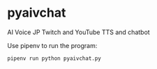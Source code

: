 # pyaivchat
AI Voice JP Twitch and YouTube TTS and chatbot

Use pipenv to run the program:

```
pipenv run python pyaivchat.py
```
